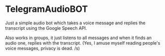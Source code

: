 # TelegramAudioBOT
Just a simple audio bot which takes a voice message and replies the transcript using the Google Speech API.

Also works in groups, it just listens to all messages and when it finds an audio one, replies with the transcript. (Yes, I amuse myself reading people's voice messages, privacy is dead. /s) 
